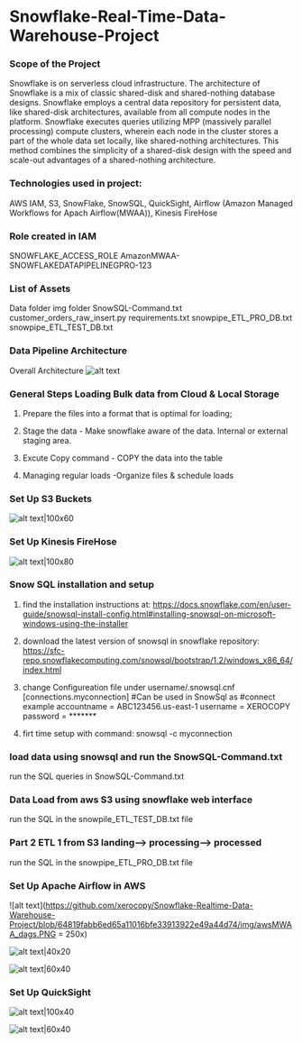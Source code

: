 # Snowflake-Real-Time-Data-Warehouse-Project

### Scope of the Project
Snowflake is on serverless cloud infrastructure.  The architecture of Snowflake is a mix of classic shared-disk and shared-nothing
database designs. Snowflake employs a central data repository for persistent data, like
shared-disk architectures, available from all compute nodes in the platform. Snowflake
executes queries utilizing MPP (massively parallel processing) compute clusters,
wherein each node in the cluster stores a part of the whole data set locally, like
shared-nothing architectures. This method combines the simplicity of a shared-disk
design with the speed and scale-out advantages of a shared-nothing architecture.

### Technologies used in project: 
AWS IAM, S3, SnowFlake, SnowSQL, QuickSight, Airflow (Amazon Managed Workflows for Apach Airflow(MWAA)), Kinesis FireHose

### Role created in IAM
SNOWFLAKE_ACCESS_ROLE
AmazonMWAA-SNOWFLAKEDATAPIPELINEGPRO-123

### List of Assets
Data folder
img folder
SnowSQL-Command.txt
customer_orders_raw_insert.py
requirements.txt
snowpipe_ETL_PRO_DB.txt
snowpipe_ETL_TEST_DB.txt

### Data Pipeline Architecture
Overall Architecture
![alt text](https://github.com/xerocopy/Snowflake-Real-Time-Data-Warehouse-Project/blob/03ca51e929bdf9a9512c5fd3adfbe3536faaee46/Snowflake_Airflow_DataPipeline_Architecture.jpg)

### General Steps Loading Bulk data from Cloud & Local Storage

1. Prepare the files into a format that is optimal for loading;

2. Stage the data - Make snowflake aware of the data. Internal or external staging area.

3. Excute Copy command - COPY the data into the table

4. Managing regular loads -Organize files & schedule loads

### Set Up S3 Buckets
![alt text|100x60](https://github.com/xerocopy/Snowflake-Realtime-Data-Warehouse-Project/blob/6702fd69ef52ea34756f7833532b48e8dbead9c3/img/s3.PNG)

### Set Up Kinesis FireHose
![alt text|100x80](https://github.com/xerocopy/Snowflake-Realtime-Data-Warehouse-Project/blob/bccefd6c7332857ecd241135e1a69e80bf47614e/img/kinesis.PNG)

### Snow SQL installation and setup

1. find the installation instructions at:
https://docs.snowflake.com/en/user-guide/snowsql-install-config.html#installing-snowsql-on-microsoft-windows-using-the-installer

2. download the latest version of snowsql in snowflake repository:
https://sfc-repo.snowflakecomputing.com/snowsql/bootstrap/1.2/windows_x86_64/index.html

3. change Configureation file under username/.snowsql.cnf
[connections.myconnection]
#Can be used in SnowSql as #connect example
accountname = ABC123456.us-east-1
username = XEROCOPY
password = *******

4. firt time setup with command:
snowsql -c myconnection

### load data using snowsql and run the SnowSQL-Command.txt
run the SQL queries in SnowSQL-Command.txt

### Data Load from aws S3 using snowflake web interface
run the SQL in the snowpile_ETL_TEST_DB.txt file

### Part 2 ETL 1 from S3 landing--> processing--> processed 

run the SQL in the snowpipe_ETL_PRO_DB.txt file

### Set Up Apache Airflow in AWS
![alt text](https://github.com/xerocopy/Snowflake-Realtime-Data-Warehouse-Project/blob/64819fabb6ed65a11016bfe33913922e49a44d74/img/awsMWAA_dags.PNG = 250x)

![alt text|40x20](https://github.com/xerocopy/Snowflake-Realtime-Data-Warehouse-Project/blob/64819fabb6ed65a11016bfe33913922e49a44d74/img/airflow_add_conn.PNG)

![alt text|60x40](https://github.com/xerocopy/Snowflake-Realtime-Data-Warehouse-Project/blob/64819fabb6ed65a11016bfe33913922e49a44d74/img/successful_dags_graph.PNG)

### Set Up QuickSight
![alt text|100x40](https://github.com/xerocopy/Snowflake-Realtime-Data-Warehouse-Project/blob/64819fabb6ed65a11016bfe33913922e49a44d74/img/setup_vis_QuickSight.PNG)

![alt text|60x40](https://github.com/xerocopy/Snowflake-Realtime-Data-Warehouse-Project/blob/64819fabb6ed65a11016bfe33913922e49a44d74/img/QuickSight_demo.PNG)
